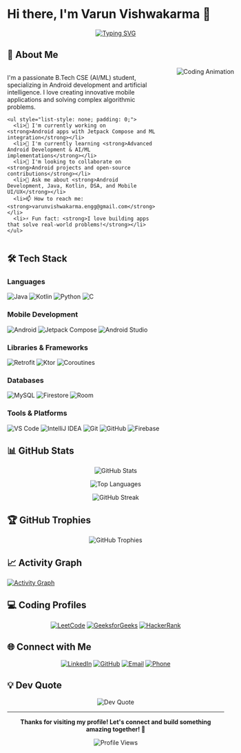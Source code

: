 # Hi there, I'm Varun Vishwakarma 👋

<div align="center">
  
  [![Typing SVG](https://readme-typing-svg.demolab.com?font=Fira+Code&size=22&pause=1000&color=2E9FFF&center=true&vCenter=true&width=600&lines=Android+Developer;Building+Innovative+Mobile+Apps)](https://git.io/typing-svg)

</div>

## 🚀 About Me

<div align="left" style="display: flex; gap: 50px; align-items: flex-start;">
  <div style="flex: 1;">
    <p>I'm a passionate B.Tech CSE (AI/ML) student, specializing in Android development and artificial intelligence. I love creating innovative mobile applications and solving complex algorithmic problems.</p>
    
    <ul style="list-style: none; padding: 0;">
      <li>🔭 I'm currently working on <strong>Android apps with Jetpack Compose and ML integration</strong></li>
      <li>🌱 I'm currently learning <strong>Advanced Android Development & AI/ML implementations</strong></li>
      <li>👯 I'm looking to collaborate on <strong>Android projects and open-source contributions</strong></li>
      <li>💬 Ask me about <strong>Android Development, Java, Kotlin, DSA, and Mobile UI/UX</strong></li>
      <li>📫 How to reach me: <strong>varunvishwakarma.engg@gmail.com</strong></li>
      <li>⚡ Fun fact: <strong>I love building apps that solve real-world problems!</strong></li>
    </ul>
  </div>
  
  <div style="flex: 1; min-width: 400px;">
    <img src="https://readme-typing-svg.demolab.com?font=Fira+Code&size=16&duration=3000&pause=1000&color=00D4AA&multiline=true&width=400&height=200&lines=public+class+Developer+%7B;++String+name+%3D+%22Varun%22%3B;++String+role+%3D+%22Android+Developer%22%3B;++;++String%5B%5D+languages+%3D+%7B;++++%22Java%22%2C+%22Kotlin%22%2C;++++%22Python%22%2C+%22C%22;++%7D%3B;++;++public+void+code()+%7B;++++System.out.println(%22Building+apps!%22)%3B;++%7D;%7D" alt="Coding Animation" />
  </div>
</div>

## 🛠️ Tech Stack

### Languages
![Java](https://img.shields.io/badge/Java-ED8B00?style=for-the-badge&logo=openjdk&logoColor=white)
![Kotlin](https://img.shields.io/badge/Kotlin-0095D5?style=for-the-badge&logo=kotlin&logoColor=white)
![Python](https://img.shields.io/badge/Python-3776AB?style=for-the-badge&logo=python&logoColor=white)
![C](https://img.shields.io/badge/C-00599C?style=for-the-badge&logo=c&logoColor=white)

### Mobile Development
![Android](https://img.shields.io/badge/Android-3DDC84?style=for-the-badge&logo=android&logoColor=white)
![Jetpack Compose](https://img.shields.io/badge/Jetpack%20Compose-4285F4?style=for-the-badge&logo=jetpackcompose&logoColor=white)
![Android Studio](https://img.shields.io/badge/Android%20Studio-3DDC84?style=for-the-badge&logo=android-studio&logoColor=white)



### Libraries & Frameworks
![Retrofit](https://img.shields.io/badge/Retrofit-FF6B35?style=for-the-badge&logo=square&logoColor=white)
![Ktor](https://img.shields.io/badge/Ktor-087CFA?style=for-the-badge&logo=ktor&logoColor=white)
![Coroutines](https://img.shields.io/badge/Coroutines-7F52FF?style=for-the-badge&logo=kotlin&logoColor=white)

### Databases
![MySQL](https://img.shields.io/badge/MySQL-005C84?style=for-the-badge&logo=mysql&logoColor=white)
![Firestore](https://img.shields.io/badge/Firestore-FFCA28?style=for-the-badge&logo=firebase&logoColor=black)
![Room](https://img.shields.io/badge/Room%20DB-4285F4?style=for-the-badge&logo=android&logoColor=white)

### Tools & Platforms
![VS Code](https://img.shields.io/badge/VS_Code-007ACC?style=for-the-badge&logo=visual-studio-code&logoColor=white)
![IntelliJ IDEA](https://img.shields.io/badge/IntelliJ_IDEA-000000?style=for-the-badge&logo=intellij-idea&logoColor=white)
![Git](https://img.shields.io/badge/Git-F05032?style=for-the-badge&logo=git&logoColor=white)
![GitHub](https://img.shields.io/badge/GitHub-100000?style=for-the-badge&logo=github&logoColor=white)
![Firebase](https://img.shields.io/badge/Firebase-FFCA28?style=for-the-badge&logo=firebase&logoColor=black)

## 📊 GitHub Stats

<div align="center">
  
  ![GitHub Stats](https://github-readme-stats.vercel.app/api?username=VarunVishwakarma02&show_icons=true&theme=tokyonight&hide_border=true&count_private=true)
  
  ![Top Languages](https://github-readme-stats.vercel.app/api/top-langs/?username=VarunVishwakarma02&theme=tokyonight&hide_border=true&layout=compact)
  
  ![GitHub Streak](https://github-readme-streak-stats.herokuapp.com/?user=VarunVishwakarma02&theme=tokyonight&hide_border=true)

</div>

## 🏆 GitHub Trophies

<div align="center">
  
  ![GitHub Trophies](https://github-profile-trophy.vercel.app/?username=VarunVishwakarma02&theme=tokyonight&no-frame=true&column=7)

</div>

## 📈 Activity Graph

[![Activity Graph](https://github-readme-activity-graph.vercel.app/graph?username=VarunVishwakarma02&theme=tokyo-night)](https://github.com/ashutosh00710/github-readme-activity-graph)

## 💻 Coding Profiles

<div align="center">
  
  [![LeetCode](https://img.shields.io/badge/LeetCode-FFA116?style=for-the-badge&logo=leetcode&logoColor=black)](https://leetcode.com/varunvishwakarma02)
  [![GeeksforGeeks](https://img.shields.io/badge/GeeksforGeeks-298D46?style=for-the-badge&logo=geeksforgeeks&logoColor=white)](https://auth.geeksforgeeks.org/user/varunvishwakarma02)
  [![HackerRank](https://img.shields.io/badge/HackerRank-2EC866?style=for-the-badge&logo=hackerrank&logoColor=white)](https://www.hackerrank.com/varunvishwakarma02)

</div>

## 🌐 Connect with Me

<div align="center">
  
  [![LinkedIn](https://img.shields.io/badge/LinkedIn-0077B5?style=for-the-badge&logo=linkedin&logoColor=white)](https://linkedin.com/in/varunvishwakarma02)
  [![GitHub](https://img.shields.io/badge/GitHub-100000?style=for-the-badge&logo=github&logoColor=white)](https://github.com/VarunVishwakarma02)
  [![Email](https://img.shields.io/badge/Email-D14836?style=for-the-badge&logo=gmail&logoColor=white)](mailto:varunvishwakarma.engg@gmail.com)
  [![Phone](https://img.shields.io/badge/Phone-25D366?style=for-the-badge&logo=whatsapp&logoColor=white)](tel:+919565729977)

</div>

## 💡 Dev Quote

<div align="center">
  
  ![Dev Quote](https://quotes-github-readme.vercel.app/api?type=horizontal&theme=tokyonight)

</div>

---

<div align="center">
  
  **Thanks for visiting my profile! Let's connect and build something amazing together! 🚀**
  
  ![Profile Views](https://komarev.com/ghpvc/?username=VarunVishwakarma02&color=brightgreen&style=flat-square&label=Profile+Views)

</div>
